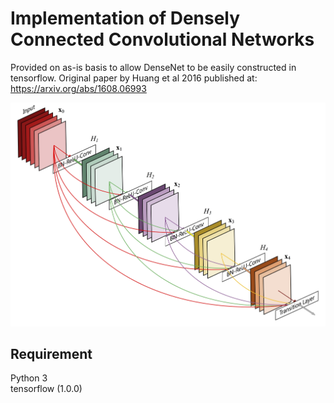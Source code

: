 # Implementation of Densely Connected Convolutional Networks

Provided on as-is basis to allow DenseNet to be easily constructed in tensorflow. Original paper by Huang et al 2016 published at: https://arxiv.org/abs/1608.06993

![alt text](images/f838717a-6ad1-11e6-9391-f0906c80bc1d.jpg "A dense block of 5 layers")  

## Requirement
Python 3  
tensorflow (1.0.0)
